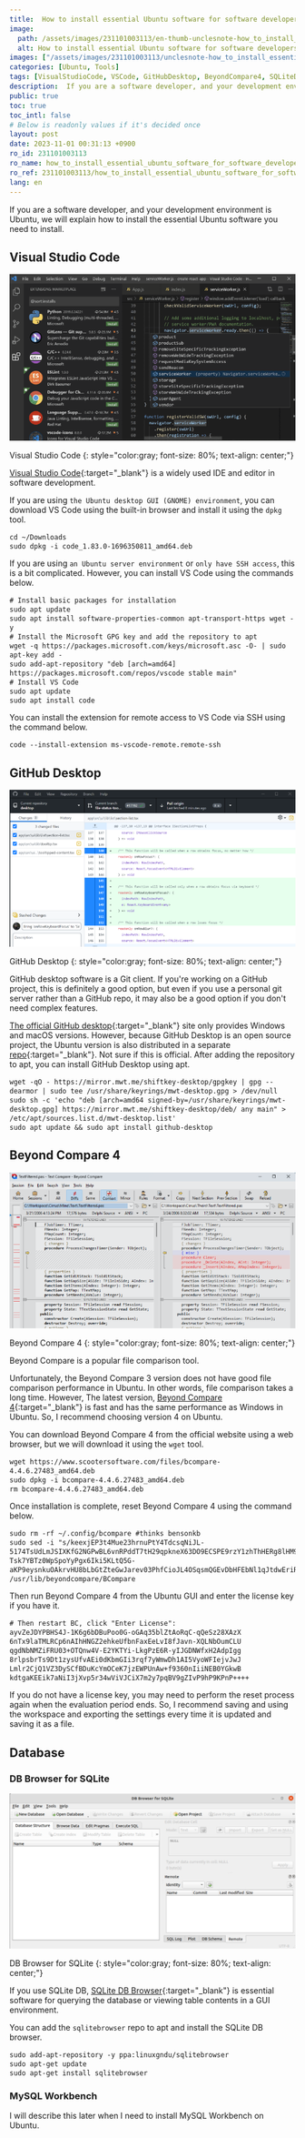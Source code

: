 ```yaml
---
title:  How to install essential Ubuntu software for software developers
image:
  path: /assets/images/231101003113/en-thumb-unclesnote-how_to_install_essential_ubuntu_software_for_software_developers.png
  alt: How to install essential Ubuntu software for software developers
images: ["/assets/images/231101003113/unclesnote-how_to_install_essential_ubuntu_software_for_software_developers-visual_studio_code.png", "/assets/images/231101003113/unclesnote-how_to_install_essential_ubuntu_software_for_software_developers-github_desktop.png", "/assets/images/231101003113/unclesnote-how_to_install_essential_ubuntu_software_for_software_developers-beyond_compare_4.png", "/assets/images/231101003113/unclesnote-how_to_install_essential_ubuntu_software_for_software_developers-db_browser_for_sqlite.png"]
categories: [Ubuntu, Tools]
tags: [VisualStudioCode, VSCode, GitHubDesktop, BeyondCompare4, SQLiteDBBrowser, MySQLWorkbench, Ubuntu, Tools]
description:  If you are a software developer, and your development environment is Ubuntu, we will explain how to install the essential Ubuntu software you need to install.
public: true
toc: true
toc_intl: false
# Below is readonly values if it's decided once
layout: post
date: 2023-11-01 00:31:13 +0900
ro_id: 231101003113
ro_name: how_to_install_essential_ubuntu_software_for_software_developers
ro_ref: 231101003113/how_to_install_essential_ubuntu_software_for_software_developers
lang: en
---
```

If you are a software developer, and your development environment is Ubuntu, we will explain how to install the essential Ubuntu software you need to install.  
## Visual Studio Code
![Visual Studio Code](/assets/images/231101003113/unclesnote-how_to_install_essential_ubuntu_software_for_software_developers-visual_studio_code.png)  

Visual Studio Code
{: style="color:gray; font-size: 80%; text-align: center;"}

[Visual Studio Code](https://code.visualstudio.com){:target="_blank"} is a widely used IDE and editor in software development.  

If you are using `the Ubuntu desktop GUI (GNOME) environment`, you can download VS Code using the built-in browser and install it using the `dpkg` tool.  

```shell
cd ~/Downloads
sudo dpkg -i code_1.83.0-1696350811_amd64.deb
```
If you are using `an Ubuntu server environment` or `only have SSH access`, this is a bit complicated. However, you can install VS Code using the commands below.  

```shell
# Install basic packages for installation
sudo apt update
sudo apt install software-properties-common apt-transport-https wget -y
# Install the Microsoft GPG key and add the repository to apt
wget -q https://packages.microsoft.com/keys/microsoft.asc -O- | sudo apt-key add -
sudo add-apt-repository "deb [arch=amd64] https://packages.microsoft.com/repos/vscode stable main"
# Install VS Code
sudo apt update
sudo apt install code
```
You can install the extension for remote access to VS Code via SSH using the command below.  

```shell
code --install-extension ms-vscode-remote.remote-ssh
```
## GitHub Desktop
![GitHub Desktop](/assets/images/231101003113/unclesnote-how_to_install_essential_ubuntu_software_for_software_developers-github_desktop.png)  

GitHub Desktop
{: style="color:gray; font-size: 80%; text-align: center;"}

GitHub desktop software is a Git client. If you're working on a GitHub project, this is definitely a good option, but even if you use a personal git server rather than a GitHub repo, it may also be a good option if you don't need complex features.  

[The official GitHub desktop](https://desktop.github.com/){:target="_blank"} site only provides Windows and macOS versions. However, because GitHub Desktop is an open source project, the Ubuntu version is also distributed in a separate [repo](https://github.com/shiftkey/desktop){:target="_blank"}. Not sure if this is official. After adding the repository to apt, you can install GitHub Desktop using apt.  

```shell
wget -qO - https://mirror.mwt.me/shiftkey-desktop/gpgkey | gpg --dearmor | sudo tee /usr/share/keyrings/mwt-desktop.gpg > /dev/null
sudo sh -c 'echo "deb [arch=amd64 signed-by=/usr/share/keyrings/mwt-desktop.gpg] https://mirror.mwt.me/shiftkey-desktop/deb/ any main" > /etc/apt/sources.list.d/mwt-desktop.list'
sudo apt update && sudo apt install github-desktop
```
## Beyond Compare 4
![Beyond Compare 4](/assets/images/231101003113/unclesnote-how_to_install_essential_ubuntu_software_for_software_developers-beyond_compare_4.png)  

Beyond Compare 4
{: style="color:gray; font-size: 80%; text-align: center;"}

Beyond Compare is a popular file comparison tool.  

Unfortunately, the Beyond Compare 3 version does not have good file comparison performance in Ubuntu. In other words, file comparison takes a long time. However, The latest version, [Beyond Compare 4](https://www.scootersoftware.com/download){:target="_blank"} is fast and has the same performance as Windows in Ubuntu. So, I recommend choosing version 4 on Ubuntu.  

You can download Beyond Compare 4 from the official website using a web browser, but we will download it using the `wget` tool.  

```shell
wget https://www.scootersoftware.com/files/bcompare-4.4.6.27483_amd64.deb
sudo dpkg -i bcompare-4.4.6.27483_amd64.deb
rm bcompare-4.4.6.27483_amd64.deb
```
Once installation is complete, reset Beyond Compare 4 using the command below.  

```shell
sudo rm -rf ~/.config/bcompare #thinks bensonkb
sudo sed -i "s/keexjEP3t4Mue23hrnuPtY4TdcsqNiJL-5174TsUdLmJSIXKfG2NGPwBL6vnRPddT7tH29qpkneX63DO9ECSPE9rzY1zhThHERg8lHM9IBFT+rVuiY823aQJuqzxCKIE1bcDqM4wgW01FH6oCBP1G4ub01xmb4BGSUG6ZrjxWHJyNLyIlGvOhoY2HAYzEtzYGwxFZn2JZ66o4RONkXjX0DF9EzsdUef3UAS+JQ+fCYReLawdjEe6tXCv88GKaaPKWxCeaUL9PejICQgRQOLGOZtZQkLgAelrOtehxz5ANOOqCaJgy2mJLQVLM5SJ9Dli909c5ybvEhVmIC0dc9dWH+/N9KmiLVlKMU7RJqnE+WXEEPI1SgglmfmLc1yVH7dqBb9ehOoKG9UE+HAE1YvH1XX2XVGeEqYUY-Tsk7YBTz0WpSpoYyPgx6Iki5KLtQ5G-aKP9eysnkuOAkrvHU8bLbGtZteGwJarev03PhfCioJL4OSqsmQGEvDbHFEbNl1qJtdwEriR+VNZts9vNNLk7UGfeNwIiqpxjk4Mn09nmSd8FhM4ifvcaIbNCRoMPGl6KU12iseSe+w+1kFsLhX+OhQM8WXcWV10cGqBzQE9OqOLUcg9n0krrR3KrohstS9smTwEx9olyLYppvC0p5i7dAx2deWvM1ZxKNs0BvcXGukR+/g" /usr/lib/beyondcompare/BCompare
```
Then run Beyond Compare 4 from the Ubuntu GUI and enter the license key if you have it.  

```shell
# Then restart BC, click "Enter License":
ayvZeJDYPBHS4J-1K6g6bDBuPoo0G-oGAq35blZtAoRqC-qQeSz28XAzX
6nTx9laTMLRCp6nAIhHNGZ2ehkeUfbnFaxEeLvI8fJavn-XQLNbOumCLU
qgdNbNMZiFRU03+OTQnw4V-E2YKTYi-LkgPzE6R-yIJGDNWfxH2AdpIgg
8rlpsbrTs9Dt1zysUfvAEi0dKbmGIi3rqf7yWmwDh1AI5VyoWFIejvJwJ
Lmlr2CjQ1VZ3DySCfBDuKcYmOCeK7jzEWPUnAw+f9360nIiiNEB0YGkwB
kdtgaKEEik7aNiI3jXvp5r34wViVJCiX7m2y7pqBV9gZIvP9hP9KPnP++++
```
If you do not have a license key, you may need to perform the reset process again when the evaluation period ends. So, I recommend saving and using the workspace and exporting the settings every time it is updated and saving it as a file.  
## Database
### DB Browser for SQLite
![DB Browser for SQLite](/assets/images/231101003113/unclesnote-how_to_install_essential_ubuntu_software_for_software_developers-db_browser_for_sqlite.png)  

DB Browser for SQLite
{: style="color:gray; font-size: 80%; text-align: center;"}

If you use SQLite DB, [SQLite DB Browser](https://sqlitebrowser.org/dl/){:target="_blank"} is essential software for querying the database or viewing table contents in a GUI environment.  

You can add the `sqlitebrowser` repo to apt and install the SQLite DB browser.  

```shell
sudo add-apt-repository -y ppa:linuxgndu/sqlitebrowser
sudo apt-get update
sudo apt-get install sqlitebrowser
```
### MySQL Workbench
I will describe this later when I need to install MySQL Workbench on Ubuntu.  
